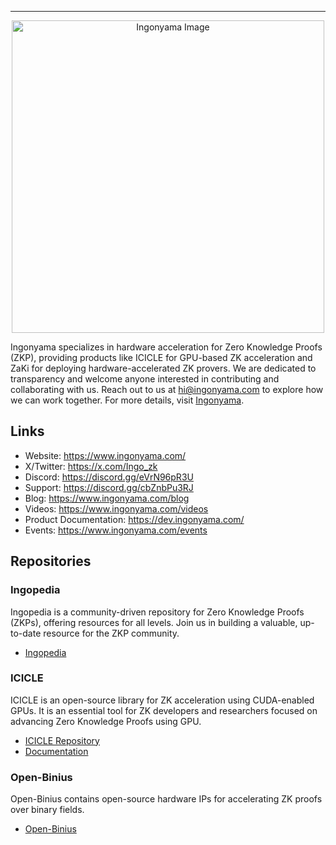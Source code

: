 ---

<p align="center">
  <img src="https://github.com/ingonyama-zk/.github/assets/122266060/68e5dbca-0ada-4019-9e7b-239e8e80db12" alt="Ingonyama Image" width="500"/>
</p>

Ingonyama specializes in hardware acceleration for Zero Knowledge Proofs (ZKP), providing products like ICICLE for GPU-based ZK acceleration and ZaKi for deploying hardware-accelerated ZK provers.
We are dedicated to transparency and welcome anyone interested in contributing and collaborating with us. Reach out to us at hi@ingonyama.com to explore how we can work together.
For more details, visit [Ingonyama](https://www.ingonyama.com/).


## Links
- Website: https://www.ingonyama.com/
- X/Twitter: https://x.com/Ingo_zk
- Discord: https://discord.gg/eVrN96pR3U
- Support: https://discord.gg/cbZnbPu3RJ
- Blog: https://www.ingonyama.com/blog
- Videos: https://www.ingonyama.com/videos
- Product Documentation: https://dev.ingonyama.com/
- Events: https://www.ingonyama.com/events

## Repositories

### Ingopedia
Ingopedia is a community-driven repository for Zero Knowledge Proofs (ZKPs), offering resources for all levels. Join us in building a valuable, up-to-date resource for the ZKP community.

- [Ingopedia](https://www.ingonyama.com/ingopedia/communityguide)

### ICICLE
ICICLE is an open-source library for ZK acceleration using CUDA-enabled GPUs. It is an essential tool for ZK developers and researchers focused on advancing Zero Knowledge Proofs using GPU.

- [ICICLE Repository](https://github.com/ingonyama-zk/icicle)
- [Documentation](https://dev.ingonyama.com/icicle/overview)

### Open-Binius
Open-Binius contains open-source hardware IPs for accelerating ZK proofs over binary fields. 

- [Open-Binius](https://github.com/ingonyama-zk/open-binius)
